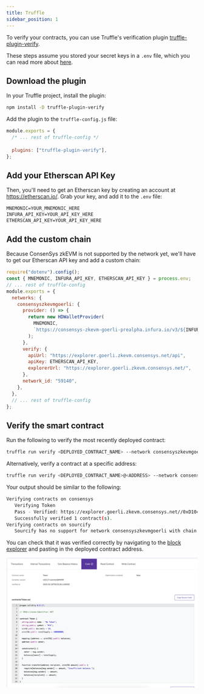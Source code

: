 ```yaml
---
title: Truffle
sidebar_position: 1
---
```


To verify your contracts, you can use Truffle's verification plugin [truffle-plugin-verify](https://github.com/rkalis/truffle-plugin-verify).

These steps assume you stored your secret keys in a `.env` file, which you can read more about [here](../deploy-smart-contract/truffle.md/#truffle-configjs).

## Download the plugin

In your Truffle project, install the plugin:

```bash
npm install -D truffle-plugin-verify
```

Add the plugin to the `truffle-config.js` file:

```javascript
module.exports = {
  /* ... rest of truffle-config */

  plugins: ["truffle-plugin-verify"],
};
```

## Add your Etherscan API Key

Then, you'll need to get an Etherscan key by creating an account at https://etherscan.io/. Grab your key, and add it to the `.env` file:

```
MNEMONIC=YOUR_MNEMONIC_HERE
INFURA_API_KEY=YOUR_API_KEY_HERE
ETHERSCAN_API_KEY=YOUR_API_KEY_HERE
```

## Add the custom chain

Because ConsenSys zkEVM is not supported by the network yet, we'll have to get our Etherscan API key and add a custom chain:

```javascript
require("dotenv").config();
const { MNEMONIC, INFURA_API_KEY, ETHERSCAN_API_KEY } = process.env;
// ... rest of truffle-config
module.exports = {
  networks: {
    consensyszkevmgoerli: {
      provider: () => {
        return new HDWalletProvider(
          MNEMONIC,
          `https://consensys-zkevm-goerli-prealpha.infura.io/v3/${INFURA_API_KEY}`,
        );
      },
      verify: {
        apiUrl: "https://explorer.goerli.zkevm.consensys.net/api",
        apiKey: ETHERSCAN_API_KEY,
        explorerUrl: "https://explorer.goerli.zkevm.consensys.net/",
      },
      network_id: "59140",
    },
  },
  // ... rest of truffle-config
};
```

## Verify the smart contract

Run the following to verify the most recently deployed contract:

```bash
truffle run verify <DEPLOYED_CONTRACT_NAME> --network consensyszkevmgoerli
```

Alternatively, verify a contract at a specific address:

```bash
truffle run verify <DEPLOYED_CONTRACT_NAME>@<ADDRESS> --network consensyszkevmgoerli
```

Your output should be similar to the following:

```bash
Verifying contracts on consensys
   Verifying Token
   Pass - Verified: https://explorer.goerli.zkevm.consensys.net//0xD104FE0116aFdB588798133B13965FEC5d2eEd35#code
   Successfully verified 1 contract(s).
Verifying contracts on sourcify
   Sourcify has no support for network consensyszkevmgoerli with chain id 59140
```

You can check that it was verified correctly by navigating to the [block explorer](https://explorer.goerli.zkevm.consensys.net/) and pasting in the deployed contract address.

![verified contract](../../../assets/blockscout_verification.png)
